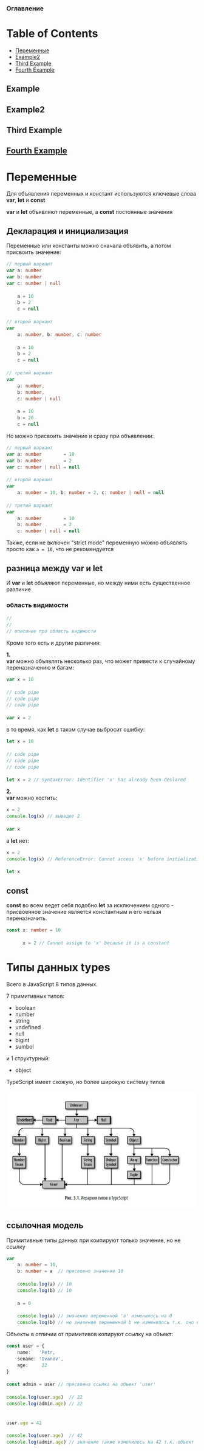 ### Оглавление

# Table of Contents
- [Переменные](#Переменные)
- [Example2](#example2)
- [Third Example](#third-example)
- [Fourth Example](#fourth-examplehttpwwwfourthexamplecom)


## Example
## Example2
## Third Example
## [Fourth Example](http://www.fourthexample.com) 




# Переменные

Для объявления переменных и констант используются ключевые слова __var__, __let__ и __const__

__var__ и __let__ объявляют переменные, а __const__ постоянные значения

## Декларация и инициализация 

Переменные или константы можно сначала объявить, а потом присвоить значение:

```ts
// первый вариант
var a: number
var b: number
var c: number | null

    a = 10
    b = 2
    c = null

// второй вариант
var 
    a: number, b: number, c: number
   
    a = 10
    b = 2
    c = null
  
// третий вариант
var 
    a: number,
    b: number,
    c: number | null
    
    a = 10
    b = 20
    c = null
```

Но можно присвоить значение и сразу при объявлении:

```ts
// первый вариант
var a: number        = 10
var b: number        = 2
var c: number | null = null

// второй вариант
var 
    a: number = 10, b: number = 2, c: number | null = null          

// третий вариант
var 
    a: number        = 10
    b: number        = 2
    c: number | null = null 
```

Также, если не включен "strict mode" переменную можно объявлять просто как `a = 10`, что не рекомендуется

## разница между __var__ и __let__

И __var__ и __let__ объяляют переменные, но между ними есть существенное различие

### область видимости 

```ts
//
//
// описание про область видимости
```

Кроме того есть и другие различия:  

__1.__  
__var__ можно объявлять несколько раз, что может привести к случайному переназначению и багам:

```ts
var x = 10

// code pipe
// code pipe
// code pipe

var x = 2
```

в то время, как __let__ в таком случае выбросит ошибку:

```ts
let x = 10

// code pipe
// code pipe
// code pipe

let x = 2 // SyntaxError: Identifier 'x' has already been declared
```

__2.__  
__var__ можно хостить:

```ts
x = 2
console.log(x) // выведет 2

var x
```

а __let__ нет:

```ts
x = 2
console.log(x) // ReferenceError: Cannot access 'x' before initialization

let x
```

## __const__

__const__ во всем ведет себя подобно __let__ за исключением одного - присвоенное значение является константным и его нельзя переназначить.

```ts
const x: number = 10

      x = 2 // Cannot assign to 'x' because it is a constant
``` 

# Типы данных types

Всего в JavaScript 8 типов данных.  

7 примитивных типов:

- boolean
- number
- string
- undefined
- null
- bigint
- sumbol

и 1 структурный:

- object

TypeScript имеет схожую, но более широкую систему типов

![](types.jpg)

## ссылочная модель

Примитивные типы данных при коипируют только значение, но не ссылку 

```ts
var
    a: number = 10,
    b: number = a  // присвоено значение 10

    console.log(a) // 10
    console.log(b) // 10
    
    a = 0

    console.log(a) // значение переменной 'a' изменилось на 0
    console.log(b) // но значение переменной b не изменилось т.к. оно не является ссылкой на 'a' и независимо от него
```

Объекты в отличии от примитивов копируют ссылку на объект:

```ts
const user = {
    name:   'Petr,
    sename: 'Ivanov',
    age:     22
}
    
const admin = user // присвоена ссылка на объект 'user'

console.log(user.age)  // 22
console.log(admin.age) // 22


user.age = 42
    
console.log(user.age)  // 42
console.log(admin.age) // значение также изменилось на 42 т.к. объект 'admin' является ссылкой на объект 'user' и зависит от него

```



















    
